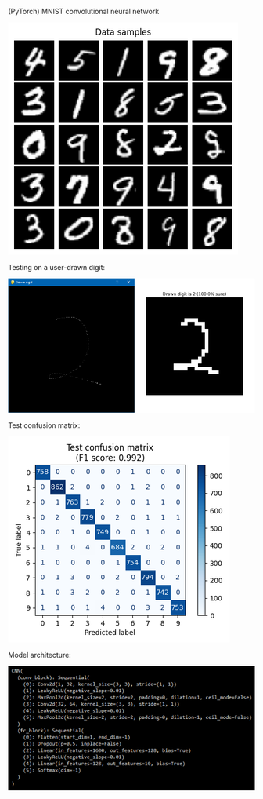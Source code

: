 (PyTorch) MNIST convolutional neural network

![](data_samples.png)

Testing on a user-drawn digit:

![](drawn_digit_classification.png)

Test confusion matrix:

![](test_confusion_matrix.png)

Model architecture:

![](model_architecture.png)

